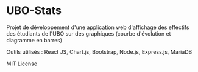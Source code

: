 # UBO-Stats
Projet de développement d'une application web d'affichage des effectifs des étudiants de l'UBO sur des graphiques (courbe d'évolution et diagramme en barres)

Outils utilisés : React JS, Chart.js, Bootstrap, Node.js, Express.js, MariaDB

MIT License
